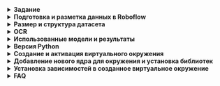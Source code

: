 <details>
<summary><b>Задание</b>
</summary>
<strong>📌 Создание системы автоматического считывания маркировки продукции.<br>
&nbsp;&nbsp;&nbsp;&nbsp;&nbsp;&nbsp;Буквенные и цифровые изображения (Computer Vision)</strong></summary>

На основании составленного **Технического задания** на первом этапе, а также переданного видеоматериала (файл, содержащий запись с камеры на этапе подачи листа в работу), необходимо выполнить следующие шаги:


---

### 🔧 Этапы выполнения:

1. **Проанализировать полученный файл.**  
   Ознакомиться с содержимым видеозаписи, определить структуру и особенности кадров.

2. **Выделить необходимые фотофрагменты из видео**  
   — на основании описанных в ТЗ гипотез определить ключевые моменты, на которых присутствует маркировка листа,  
   — извлечь изображения из соответствующих кадров.

3. **Подготовить разметку фрагментов**  
   — разметить изображения согласно формату, подходящему для задачи оптического распознавания маркировки (OCR),  
   — использовать соответствующие инструменты разметки (например, CVAT, LabelImg и др.).

4. **Выбрать одну из библиотек, содержащих предобученные модели машинного зрения**  
   — например: `YOLOv8`, `Tesseract OCR`, `Detectron2`, `MMDetection`,  
   — обосновать выбор.

5. **Подготовить дообучающий набор данных**  
   — разделить размеченные данные на тренировочную, валидационную и тестовую выборки,  
   — выполнить аугментацию при необходимости.

6. **Провести обучение и проверить качество полученного решения**  
   — запустить обучение модели,  
   — протестировать её на валидационной выборке,  
   — оценить качество с помощью соответствующих метрик (например, Precision, Recall, IoU, mAP).

---

### 📦 Итоговые материалы (в составе архива):

- 📄 **Описание выполненной работы** — в любом читаемом формате (например, `.docx` или `.pdf`);
- 🧠 **Исходный код** — содержащий реализацию всех этапов (например, `.ipynb`, если работа велась в Jupyter Lab);
- 🖼️ **Выделенные изображения** — извлечённые из видеоматериала;
- 🏷️ **Файлы с разметкой** — в формате, пригодном для обучения модели (например, `.xml`, `.json`, `.txt`);
- 🤖 **Обученная модель** — сохранённая в виде файла (например, `.pt`, `.pth`, `.onnx`).

---

💡 При необходимости, можно добавить блок с описанием используемых инструментов, гипотез из ТЗ или визуальными примерами.

</details>
<details>
<summary><strong>Подготовка и разметка данных в Roboflow</strong></summary>

**Roboflow** — это онлайн-платформа для загрузки, аннотирования и предварительной обработки изображений в задачах компьютерного зрения.  
Сервис доступен по ссылке: [https://roboflow.com](https://roboflow.com)

В рамках подготовки к разметке была создана рабочая область в Roboflow, куда по отдельности были загружены папки с изображениями листов, относящимися к каждому из производителей.

Для изображений, относящихся к предприятию **"1"**, были определены и размечены следующие классы, соответствующие структуре маркировки:
- `0_Zavod` — наименование поставщика  
- `1_Marka` — марка стали  
- `2_God` — год плавки  
- `3_Plavka` — номер плавки  
- `4_Partiya` — номер партии  
- `5_Nomer` — номер листа  
- `6_Razmer` — размеры листа  

📎 [Изображения поставщика 1 (Google Drive)](https://drive.google.com/file/d/1qVrk_HTy1LKkhCtCmF3Pzx7zxmfB_DTg/view?usp=sharing)

Для изображений маркировки продукции предприятия **"2"** были заданы следующие классы:
- `0_position` — позиция заказа  
- `1_zakaz` — номер заказа  
- `1_Marka` — марка стали  
- `3_Plavka` — номер плавки  
- `4_Partiya` — номер партии  
- `5_Nomer` — номер листа  
- `6_Razmer` — размеры листа  
- `Yglerod` — углеродный эквивалент  
- `stoikost` — параметр стойкости при сварке  

📎 [Изображения поставщика 2 (Google Drive)](https://drive.google.com/file/d/1Z634fmgwNvXJX9jcAMY2QhqUoUUV_SpP/view?usp=sharing)

</details>

<details>
<summary><strong>Размер и структура датасета</summary>strong></summary>

Для обучения и оценки модели все данные из каждой папки были разделены на три выборки:
- **Обучающая (train)** — используется для непосредственного обучения модели  
- **Валидационная (valid)** — служит для подбора параметров и контроля качества в процессе обучения  
- **Тестовая (test)** — используется для финальной оценки качества модели  

**Распределение данных** выполнено в пропорции **70 % / 15 % / 15 %**, что является общепринятой практикой в задачах компьютерного зрения.

После предварительного разбиения внутри каждой папки, изображения были объединены в общие выборки, соответствующие заданному распределению.

**Общий объём датасета** составил **1532 изображения**, из которых:
- **920** — от поставщика **"1"**
- **612** — от поставщика **"2"**

После объединения и разбиения данные распределились следующим образом:
- **1076** изображений — обучающая выборка  
- **228** изображений — валидационная выборка  
- **228** изображений — тестовая выборка

**Аугментация данных**

Для повышения качества обучения и увеличения разнообразия обучающей выборки была применена **аугментация изображений**.  
Применённые трансформации:
- Повороты на 90°  
- Случайные угловые повороты в пределах **±15°**  
- Изменение яркости (**±20%**) и контраста (**±15%**)  
- Добавление шума (искажения до **0,5%** пикселей)

📁 **[Dataset (Google Drive)](https://drive.google.com/drive/folders/1dzYKrWyrlbGBQqZ1dfWyEEQZ62XtXs0A?usp=sharing)**

</details>
<details>
<summary><strong>OCR</strong></summary>

**OCR (Optical Character Recognition)** — это технология оптического распознавания текста на изображениях.

Она позволяет "перевести" изображённый текст (например, на фотографии, скане документа или кадре с камеры) в **машиночитаемый формат** (строку символов).

OCR используется в задачах:
- считывания маркировки с продукции на производстве;
- распознавания текста на документах;
- автоматического ввода данных из изображений и PDF.

В нашем проекте OCR применяется для **распознавания буквенно-цифровых маркировок**, полученных после сегментации с помощью нейросетевых моделей (например, YOLO).

</details>
<details>
<summary><strong>Использованные модели и результаты</strong></summary>

В рамках проекта были протестированы несколько нейросетевых моделей детекции:

- **YOLOv8n** — наименьшая по размеру, обеспечивает высокую скорость обработки, но уступает в точности;
- **YOLOv8s** — сбалансированная модель с хорошим качеством распознавания и высокой скоростью работы;
- **YOLOv8m** — более тяжёлая и точная модель, но требует больше вычислительных ресурсов;
- **YOLOv8l** — самая крупная из протестированных, обеспечивает **наилучшие результаты по точности и полноте**, но требует больше ресурсов при обучении и инференсе.

📈 **Результаты YOLOv8l**:
- **Box Precision (P)**: `0.974` — высокая точность предсказаний;
- **Box Recall (R)**: `0.982` — высокая полнота (модель практически не пропускает маркировку).

### Тестирование предобученных OCR-моделей

В рамках проекта были протестированы несколько предобученных моделей, предназначенных для **распознавания текста на изображениях**:

- 🔸 **EasyOCR (ru)** — для распознавания текста на русском языке;
- 🔸 **TrOCR-base-ru** — модель от Microsoft (`trocr-base-printed`), дообученная на русском (HuggingFace);
- 🔸 **TrOCR-base-printed** — оригинальная версия модели Microsoft;
- 🔸 **EasyOCR (ru+en)** — версия, поддерживающая и русский, и английский языки.

---


Модели проверялись выборочно на ряде изображений. Цель — определить, выдают ли они **вменяемый результат на первом приближении**. Использовалась предварительная **предобработка изображений** из соответствующего раздела.

---

###  Корректировка предобработки

После начальных тестов было выявлено, что **качество распознавания в большей степени зависит от предобработки**, чем от выбора модели. Предобработка была скорректирована, и повторное тестирование **модели EasyOCR (ru+en)** на обновлённых изображениях показало улучшения:

Например, изображение  
`Труба №30760 Плавка №2023-В306000 Лист №190702000.jpg`  
было распознано достаточно точно.

❗ Однако стабильность результата остаётся низкой — модель чувствительна к качеству входного изображения.

---

###  Возможные направления для улучшения:

1. **Классификация изображений по качеству** и применение разных сценариев предобработки;
2. Использование **разных OCR-моделей** в зависимости от типа изображения;
3. **Дообучение модели** на реальных данных предприятия (требуется тонкая настройка и ресурсы).

---


### 🔗 Ссылки на сохранённые веса моделей (Google Drive):

- [EasyOCR (ru+en)](https://drive.google.com/file/d/1bG-dFGdwnUtrEbKTguqeRIn-7I2uPyUA/view?usp=sharing)

</details>

<details><summary><b>Версия Python</b></summary>   
Python 3.12.3  
  
</details>   
  
<details><summary><b>Создание и активация виртуального окружения</b></summary>  
  
`python3 -m venv cv_env`  
`source cv_env/bin/activate`  
  
</details> 

<details><summary><b>Добавление нового ядра для окружения и установка библиотек</b></summary> 

`pip3 install jupyter`  
`pip3 install ipykernel`  
`python3 -m ipykernel install --user --name=cv_env --display-name "Python 3.12 (cv_env)"`   
  
После этой команды виртуальное окружение cv_env будет доступно в Jupyter Notebook и мы можем выбрать его при создании или открытии ноутбука  

</details> 

<details><summary><b>Установка зависимостей в созданное виртуальное окружение</b></summary> 
  
`pip3 install -r requirements.txt`  
  
</details>

<details><summary><b>FAQ</b></summary>  
     
В самом начале у меня есть папка datasets с папками `test`, `train` и `val`, причем содержание `train` и `val` - одинаковое.
  
В `datasets/test` - только картинки (без подпапок)
  
В `datasets/train` (и аналогично `datasets/val`) - подпапки `images` (с фотографиями в формате .jpg) и `labels` (с labels в формате .txt). В текстовых файлах формат аннотаций YOLO (разметка прямоугольником MakeSense): `<object-class> <x_center> <y_center> <width> <height>`  
  
**ВАЖНО:**  наличие любых других папок в datasets сломает код!
  
</details> 
